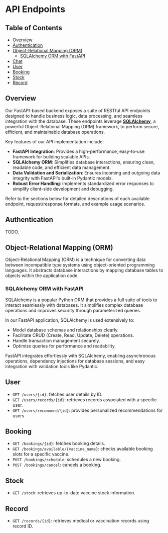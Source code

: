 # API Endpoints

## Table of Contents

- [Overview](#overview)
- [Authentication](#authentication)
- [Object-Relational Mapping (ORM)](#object-relational-mapping-orm)
  - [SQLAlchemy ORM with FastAPI](#sqlalchemy-orm-with-fastapi)
- [Chat](#chat)
- [User](#user)
- [Booking](#booking)
- [Stock](#stock)
- [Record](#record)

## Overview

Our FastAPI-based backend exposes a suite of RESTful API endpoints designed to handle business logic, data processing, and seamless integration with the database. These endpoints leverage [**SQLAlchemy**](https://www.sqlalchemy.org/), a powerful Object-Relational Mapping (ORM) framework, to perform secure, efficient, and maintainable database operations.

Key features of our API implementation include:

- **FastAPI Integration**: Provides a high-performance, easy-to-use framework for building scalable APIs.
- **SQLAlchemy ORM**: Simplifies database interactions, ensuring clean, readable code, and efficient data management.
- **Data Validation and Serialization**: Ensures incoming and outgoing data integrity with FastAPI's built-in Pydantic models.
- **Robust Error Handling**: Implements standardized error responses to simplify client-side development and debugging.

Refer to the sections below for detailed descriptions of each available endpoint, request/response formats, and example usage scenarios.

## Authentication <a id="authentication"></a>

TODO.

## Object-Relational Mapping (ORM) <a id="object-relational-mapping-orm"></a>

Object-Relational Mapping (ORM) is a technique for converting data between incompatible type systems using object-oriented programming languages. It abstracts database interactions by mapping database tables to objects within the application code.

### SQLAlchemy ORM with FastAPI <a id="sqlalchemy-orm-with-fastapi"></a>

SQLAlchemy is a popular Python ORM that provides a full suite of tools to interact seamlessly with databases. It simplifies complex database operations and improves security through parameterized queries.

In our FastAPI application, SQLAlchemy is used extensively to:

- Model database schemas and relationships clearly.
- Facilitate CRUD (Create, Read, Update, Delete) operations.
- Handle transaction management securely.
- Optimize queries for performance and readability.

FastAPI integrates effortlessly with SQLAlchemy, enabling asynchronous operations, dependency injections for database sessions, and easy integration with validation tools like Pydantic.

## User <a id="user"></a>

- `GET /users/{id}`: fetches user details by ID.
- `GET /users/records/{id}`: retrieves records associated with a specific user.
- `GET /users/recommend/{id}`: provides personalized recommendations for users

## Booking <a id="booking"></a>

- `GET /bookings/{id}`: fetches booking details.
- `GET /bookings/available/{vaccine_name}`: checks available booking slots for a specific vaccine.
- `POST /bookings/schedule`: schedules a new booking.
- `POST /bookings/cancel`: cancels a booking.

## Stock <a id="stock"></a>

- `GET /stock`: retrieves up-to-date vaccine stock information.

## Record <a id="record"></a>

- `GET /records/{id}`: retrieves medical or vaccination records using record ID.
